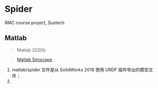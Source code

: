 # Spider
RMC course project, Sustech


## Matlab 
> Matlab 2020b

> [Matlab Simscape](https://www.mathworks.com/products/simscape.html#:~:text=Simscape%E2%84%A2%20enables%20you%20to,within%20the%20Simulink%C2%AE%20environment.&text=You%20model%20systems%20such%20as,fundamental%20components%20into%20a%20schematic.)

1. matlab/spider 文件是从 SolidWorks 2018 使用 URDF 插件导出的模型文件；
2. 




